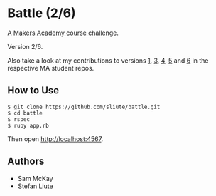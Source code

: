 # Battle (2/6)

A [Makers Academy course challenge](https://github.com/makersacademy).

Version 2/6.

Also take a look at my contributions to versions [1](https://github.com/sliute/introweb), [3](https://github.com/edytawrobel/Battle), [4](https://github.com/mbgimot/Battle), [5](https://github.com/KatHicks/battle) and [6](https://github.com/sliute/Battle_final) in the respective MA student repos.

## How to Use
```
$ git clone https://github.com/sliute/battle.git
$ cd battle
$ rspec
$ ruby app.rb
```
Then open [http://localhost:4567](http://localhost:4567).

## Authors

* Sam McKay
* Stefan Liute
